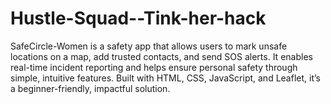 # Hustle-Squad--Tink-her-hack
SafeCircle-Women is a safety app that allows users to mark unsafe locations on a map, add trusted contacts, and send SOS alerts. It enables real-time incident reporting and helps ensure personal safety through simple, intuitive features. Built with HTML, CSS, JavaScript, and Leaflet, it’s a beginner-friendly, impactful solution.
